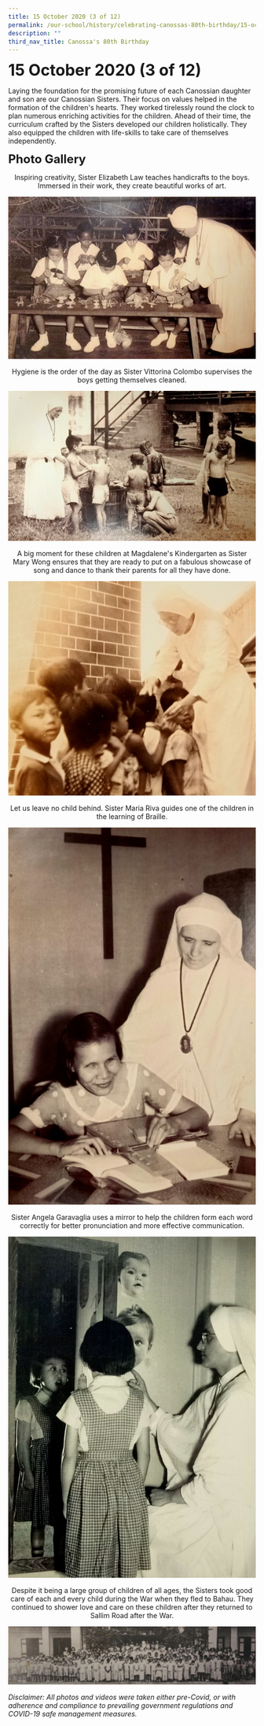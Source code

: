 ```yaml
---
title: 15 October 2020 (3 of 12)
permalink: /our-school/history/celebrating-canossas-80th-birthday/15-october-2020-3-of-12
description: ""
third_nav_title: Canossa's 80th Birthday
---
```

**<font size=6>15 October 2020 (3 of 12)
</font>**

Laying the foundation for the promising future of each Canossian daughter and son are our Canossian Sisters. Their focus on values helped in the formation of the children's hearts. They worked tirelessly round the clock to plan numerous enriching activities for the children. Ahead of their time, the curriculum crafted by the Sisters developed our children holistically. They also equipped the children with life-skills to take care of themselves independently.
 
**<font size=5>Photo Gallery</font>**<br>

<center>Inspiring creativity, Sister Elizabeth Law teaches handicrafts to the boys. Immersed in their work, they create beautiful works of art.</center>

![](/images/History/15%20Oct%2020%201.jpg)

<center>Hygiene is the order of the day as Sister Vittorina Colombo supervises the boys getting themselves cleaned.</center>

![](/images/History/15%20Oct%2020%202.jpg)

<center>A big moment for these children at Magdalene's Kindergarten as Sister Mary Wong ensures that they are ready to put on a fabulous showcase of song and dance to thank their parents for all they have done.</center>

![](/images/History/15%20Oct%2020%203.jpg)

<center>Let us leave no child behind. Sister Maria Riva guides one of the children in the learning of Braille.</center>

![](/images/History/15%20Oct%2020%204.jpg)

<center>Sister Angela Garavaglia uses a mirror to help the children form each word correctly for better pronunciation and more effective communication.</center>

![](/images/History/15%20Oct%2020%205.jpg)

<center>Despite it being a large group of children of all ages, the Sisters took good care of each and every child during the War when they fled to Bahau. They continued to shower love and care on these children after they returned to Sallim Road after the War.</center>

![](/images/History/15%20Oct%2020%206.jpg)


_Disclaimer: All photos and videos were taken either pre-Covid, or with adherence and compliance to prevailing government regulations and COVID-19 safe management measures._